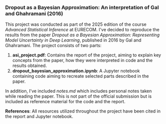 ### Dropout as a Bayesian Approximation: An interpretation of Gal and Ghahramani (2016)

This project was conducted as part of the 2025 edition of the course *Advanced Statistical Inference* at EURECOM. I've decided to reproduce the results from the paper *Dropout as a Bayesian Approximation: Representing Model Uncertainty in Deep Learning*, published in 2016 by Gal and Ghahramani. The project consists of two parts:

1. **asi_project.pdf**: Contains the report of the project, aiming to explain key concepts from the paper, how they were interpreted in code and the results obtained. 
2. **dropout_bayesian_approximation.ipynb**: A Jupyter notebook containing code aiming to recreate selected parts described in the paper. 

In addition, I've included *notes.md* which includes personal notes taken while reading the paper. This is not part of the official submission but is included as reference material for the code and the report. 

**References**: All resources utilized throughout the project have been cited in the report and Jupyter notebook. 

